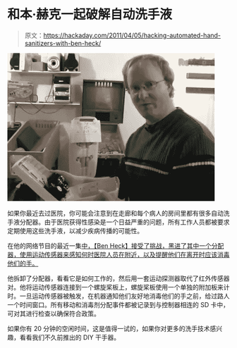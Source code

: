 # 和本·赫克一起破解自动洗手液

> 原文：<https://hackaday.com/2011/04/05/hacking-automated-hand-sanitizers-with-ben-heck/>

![benheck_sanitizer](img/1eb4ecd01326885e1f12cfe268d1c24e.png "benheck_sanitizer")

如果你最近去过医院，你可能会注意到在走廊和每个病人的房间里都有很多自动洗手液分配器。由于医院获得性感染是一个日益严重的问题，所有工作人员都被要求定期使用这些洗手液，以减少疾病传播的可能性。

在他的网络节目的最近一集[中，【Ben Heck】接受了挑战，黑进了其中一个分配器，使用运动传感器来感知何时医院人员在附近，以及提醒他们在离开时应该消毒他们的手。](http://revision3.com/tbhs/sanitizer)

他拆卸了分配器，看看它是如何工作的，然后用一套运动探测器取代了红外传感器对。他将运动传感器连接到一个螺旋桨板上，螺旋桨板使用一个单独的附加板来计时。一旦运动传感器被触发，在机器通知他们友好地消毒他们的手之前，给过路人一个时间窗口。所有移动和消毒剂分配事件都被记录到与控制器相连的 SD 卡中，可对其进行检查以确保符合政策。

如果你有 20 分钟的空闲时间，这是值得一试的，如果你对更多的洗手技术感兴趣，看看我们不久前推出的 DIY 干手器。